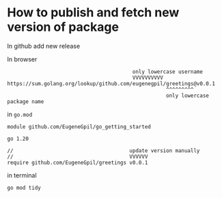 # How to publish and fetch new version of package

In github add new release

In browser
```
                                         only lowercase username
                                         VVVVVVVVVV
https://sum.golang.org/lookup/github.com/eugenegpil/greetings@v0.0.1
                                                    ^^^^^^^^^
                                                    only lowercase package name
```

in `go.mod`
```
module github.com/EugeneGpil/go_getting_started

go 1.20

//                                      update version manually
//                                      VVVVVV
require github.com/EugeneGpil/greetings v0.0.1
```

in terminal
```
go mod tidy
```
